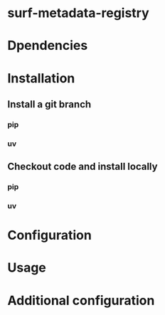 # surf-metadata-registry

# Dpendencies

# Installation

## Install a git branch

### pip

### uv

## Checkout code and install locally

### pip

### uv

# Configuration

# Usage

# Additional configuration

